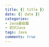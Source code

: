 ```yaml
---
title: {{ title }}
date: {{ date }}
categories: 
- Java基础篇
- 初识Java
tags: Java
comments: true
---
```

